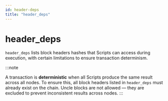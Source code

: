```yaml
---
id: header-deps
title: "header_deps"
---
```


# header_deps

`header_deps` lists block headers hashes that Scripts can access during execution, with certain limitations to ensure transaction determinism.

:::note

A transaction is **deterministic** when all Scripts produce the same result across all nodes. To ensure this, all block headers listed in `header_deps` must already exist on the chain. Uncle blocks are not allowed — they are excluded to prevent inconsistent results across nodes.
:::

